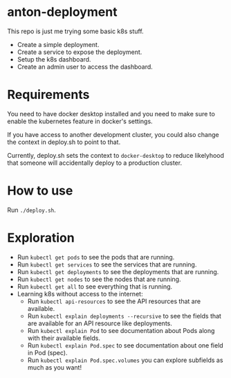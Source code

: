 # anton-deployment

This repo is just me trying some basic k8s stuff.

- Create a simple deployment.
- Create a service to expose the deployment.
- Setup the k8s dashboard.
- Create an admin user to access the dashboard.

# Requirements

You need to have docker desktop installed and you need to make sure to enable the kubernetes feature in docker's
settings.

If you have access to another development cluster, you could also change the context in deploy.sh to point to that.

Currently, deploy.sh sets the context to `docker-desktop` to reduce likelyhood that someone will accidentally deploy to a production cluster.

# How to use

Run `./deploy.sh`.

# Exploration

- Run `kubectl get pods` to see the pods that are running.
- Run `kubectl get services` to see the services that are running.
- Run `kubectl get deployments` to see the deployments that are running.
- Run `kubectl get nodes` to see the nodes that are running.
- Run `kubectl get all` to see everything that is running.
- Learning k8s without access to the internet:
   - Run `kubectl api-resources` to see the API resources that are available.
   - Run `kubectl explain deployments --recursive` to see the fields that are available for an API resource like deployments.
   - Run `kubectl explain Pod` to see documentation about Pods along with their available fields.
   - Run `kubectl explain Pod.spec` to see documentation about one field in Pod (spec).
   - Run `kubectl explain Pod.spec.volumes` you can explore subfields as much as you want!
